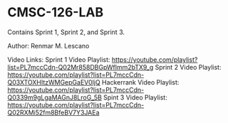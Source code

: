 # CMSC-126-LAB

Contains Sprint 1, Sprint 2, and Sprint 3.

Author: Renmar M. Lescano

Video Links:
Sprint 1 Video Playlist: https://youtube.com/playlist?list=PL7mccCdn-Q02Mr858DBGpWflmm2bTX9_g
Sprint 2 Video Playlist: https://youtube.com/playlist?list=PL7mccCdn-Q03XTOXHItzWMGepGaEV0ljQ
  Hackerrank Video Playlist: https://youtube.com/playlist?list=PL7mccCdn-Q0339m9gLgaMAGnJ8LroG_5B
Spint 3 Video Playlist: https://youtube.com/playlist?list=PL7mccCdn-Q02RXMi52fm8BfeBV7Y3JAEa
